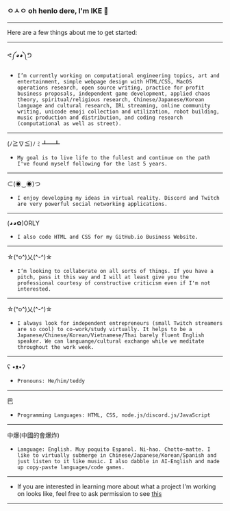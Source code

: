 ### ㅇㅅㅇ oh henlo dere, I'm IKE 👋

----------------

Here are a few things about me to get started:

----------------
ᕙ༼◕◕༽ᕤ 
- `I’m currently working on computational engineering topics, art and entertainment, simple webpage design with HTML/CSS, MacOS operations research, open source writing, practice for profit business proposals, independent game development, applied chaos theory, spiritual/religious research, Chinese/Japanese/Korean language and cultural research, IRL streaming, online community writing, unicode emoji collection and utilization, robot building, music production and distribution, and coding research (computational as well as street).`

----------------

(ﾉ≧∇≦)ﾉ ﾐ ┻━┻ 
- `My goal is to live life to the fullest and continue on the path I've found myself following for the last 5 years.`

----------------

⊂(◉‿◉)つ
- `I enjoy developing my ideas in virtual reality. Discord and Twitch are very powerful social networking applications.`

----------------

(◕◕✿)ORLY 
- `I also code HTML and CSS for my GitHub.io Business Website.`

----------------

☆(^o^)乂(^-^)☆ 
- `I’m looking to collaborate on all sorts of things. If you have a pitch, pass it this way and I will at least give you the professional courtesy of constructive criticism even if I'm not interested.`

----------------

☆(^o^)乂(^-^)☆ 
- `I always look for independent entrepreneurs (small Twitch streamers are so cool) to co-work/study virtually. It helps to be a Japanese/Chinese/Korean/Vietnamese/Thai barely fluent English speaker. We can languange/cultural exchange while we meditate throughout the work week.`

----------------

ʕ •ᴥ•ʔ 
- `Pronouns: He/him/teddy`

----------------

巴 
- `Programming Languages: HTML, CSS, node.js/discord.js/JavaScript`

----------------

中爆(中國的會爆炸) 
- `Language: English. Muy poquito Espanol. Ni-hao. Chotto-matte. I like to virtually submerge in Chinese/Japanese/Korean/Spanish and just listen to it like music. I also dabble in AI-English and made up copy-paste languages/code games.`

----------------
- If you are interested in learning more about what a project I'm working on looks like, feel free to ask permission to see [this](https://github.com/saisonxiang/gee3wee/tree/⊂(◉‿◉)つ)
----------------






